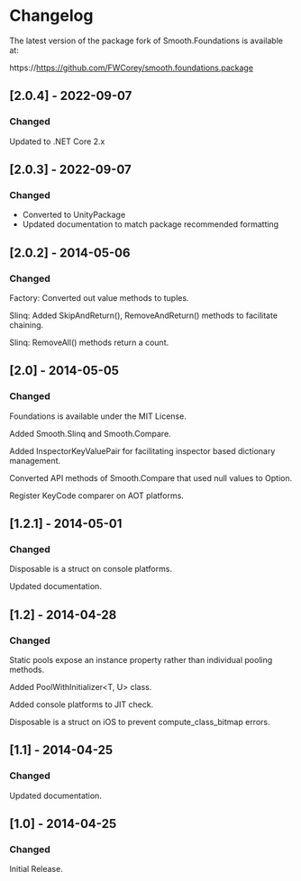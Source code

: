 # Changelog

The latest version of the package fork of Smooth.Foundations is available at:

https://https://github.com/FWCorey/smooth.foundations.package

## [2.0.4] - 2022-09-07
### Changed
Updated to .NET Core 2.x

## [2.0.3] - 2022-09-07
### Changed

- Converted to UnityPackage
- Updated documentation to match package recommended formatting

## [2.0.2] - 2014-05-06
### Changed

Factory: Converted out value methods to tuples.

Slinq: Added SkipAndReturn(), RemoveAndReturn() methods to facilitate chaining.

Slinq: RemoveAll() methods return a count.


## [2.0] - 2014-05-05
### Changed

Foundations is available under the MIT License.

Added Smooth.Slinq and Smooth.Compare.

Added InspectorKeyValuePair for facilitating inspector based dictionary management.

Converted API methods of Smooth.Compare that used null values to Option<T>.

Register KeyCode comparer on AOT platforms.


## [1.2.1] - 2014-05-01
### Changed

Disposable<T> is a struct on console platforms.

Updated documentation.


## [1.2] - 2014-04-28
### Changed

Static pools expose an instance property rather than individual pooling methods.

Added PoolWithInitializer<T, U> class.

Added console platforms to JIT check.

Disposable<T> is a struct on iOS to prevent compute_class_bitmap errors.


## [1.1] - 2014-04-25
### Changed

Updated documentation.


## [1.0] - 2014-04-25
### Changed

Initial Release.
